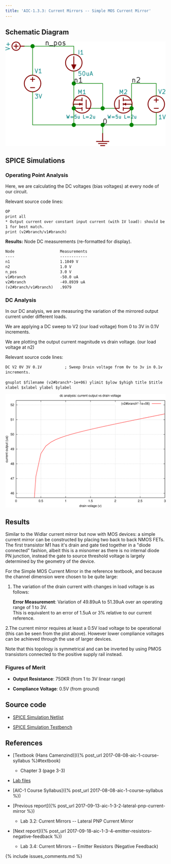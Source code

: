 ```yaml
---
title: 'AIC-1.3.3: Current Mirrors -- Simple MOS Current Mirror' 
---
```


## Schematic Diagram 

![Simple MOS Current Mirror Schematic](/linked_files/2017-09-15-aic-1-3-3-simple-mos-current-mirror_1.svg)

## SPICE Simulations 

### Operating Point Analysis 

Here, we are calculating the DC voltages (bias voltages) at every node of our
circuit.

Relevant source code lines:

~~~
OP                      
print all               
* Output current over constant input current (with 1V load): should be 1 for best match.
print (v2#branch/v1#branch)
~~~

**Results:** Node DC measurements (re-formatted for display). 

~~~
Node                    Measurements
----                    ------------
n1                      1.1049 V
n2                      1.0 V
n_pos                   3.0 V
v1#branch               -50.0 uA
v2#branch               -49.8939 uA
(v2#branch/v1#branch)   .9979
~~~

### DC Analysis 

In our DC analysis, we are measuring the variation of the mirrored output current 
under different loads.

We are applying a DC sweep to V2 (our load voltage) from 0 to 3V in 0.1V 
increments. 

We are plotting the output current magnitude vs drain voltage. 
(our load voltage at n2)

Relevant source code lines:

~~~
DC V2 0V 3V 0.1V          ; Sweep Drain voltage from 0v to 3v in 0.1v increments.

gnuplot $filename (v2#branch*-1e+06) ylimit $ylow $yhigh title $title xlabel $xlabel ylabel $ylabel 
~~~

![Simple MOS Current Mirror Simulation DC](/linked_files/2017-09-15-aic-1-3-3-simple-mos-current-mirror_2.svg)

## Results 

Similar to the Widlar current mirror but now with MOS devices: a simple current
mirror can be constructed by placing two back to back NMOS FETs. The first
transistor M1 has it's drain and gate tied together in a "diode connected"
fashion, albeit this is a misnomer as there is no internal diode PN junction,
instead the gate to source threshold voltage is largely determined by the
geometry of the device. 

For the Simple MOS Current Mirror in the reference textbook, and because the
channel dimension were chosen to be quite large:

1. The variation of the drain current with changes in load voltage is as
    follows:

    **Error Measurement**: Variation of 49.89uA to 51.39uA over an operating
    range of 1 to 3V.  
    This is equivalent to an error of 1.5uA or 3% relative to our current 
    reference. 

2.The current mirror requires at least a 0.5V load voltage to be operational
    (this can be seen from the plot above). However lower compliance voltages can 
    be achieved through the use of larger devices.

Note that this topology is symmetrical and can be inverted by using PMOS 
    transistors connected to the positive supply rail instead. 

### Figures of Merit

* **Output Resistance**: 750KR (from 1 to 3V linear range)

* **Compliance Voltage**: 0.5V (from ground)

## Source code

* [SPICE Simulation Netlist](https://github.com/camilotejeiro/aic_1_lab/blob/master/lab_assignments/03_current_mirrors/03_simple_mos_current_mirror/simple_mos_current_mirror_simulation_netlist.spice)

* [SPICE Simulation Testbench](https://github.com/camilotejeiro/aic_1_lab/blob/master/lab_assignments/03_current_mirrors/03_simple_mos_current_mirror/simple_mos_current_mirror_simulation_testbench.spice)

## References

* [Textbook (Hans Camenzind)]({% post_url 2017-08-08-aic-1-course-syllabus %}#textbook) 
    + Chapter 3 (page 3-3)

* [Lab files](https://github.com/camilotejeiro/aic_1_lab/tree/master/lab_assignments/03_current_mirrors/03_simple_mos_current_mirror)

* [AIC-1 Course Syllabus]({% post_url 2017-08-08-aic-1-course-syllabus %})

* [Previous report]({% post_url 2017-09-13-aic-1-3-2-lateral-pnp-current-mirror %})
    + Lab 3.2: Current Mirrors -- Lateral PNP Current Mirror

* [Next report]({% post_url 2017-09-18-aic-1-3-4-emitter-resistors-negative-feedback %})
    + Lab 3.4: Current Mirrors -- Emitter Resistors (Negative Feedback)

{% include issues_comments.md %}

